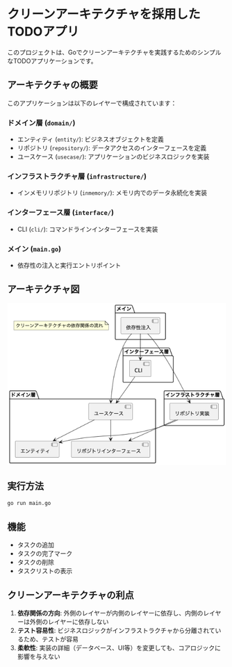 # クリーンアーキテクチャを採用したTODOアプリ

このプロジェクトは、Goでクリーンアーキテクチャを実践するためのシンプルなTODOアプリケーションです。

## アーキテクチャの概要

このアプリケーションは以下のレイヤーで構成されています：

### ドメイン層 (`domain/`)
- エンティティ (`entity/`): ビジネスオブジェクトを定義
- リポジトリ (`repository/`): データアクセスのインターフェースを定義
- ユースケース (`usecase/`): アプリケーションのビジネスロジックを実装

### インフラストラクチャ層 (`infrastructure/`)
- インメモリリポジトリ (`inmemory/`): メモリ内でのデータ永続化を実装

### インターフェース層 (`interface/`)
- CLI (`cli/`): コマンドラインインターフェースを実装

### メイン (`main.go`)
- 依存性の注入と実行エントリポイント

## アーキテクチャ図

![クリーンアーキテクチャ図](./diagram.png)

## 実行方法

```bash
go run main.go
```

## 機能

- タスクの追加
- タスクの完了マーク
- タスクの削除
- タスクリストの表示

## クリーンアーキテクチャの利点

1. **依存関係の方向**: 外側のレイヤーが内側のレイヤーに依存し、内側のレイヤーは外側のレイヤーに依存しない
2. **テスト容易性**: ビジネスロジックがインフラストラクチャから分離されているため、テストが容易
3. **柔軟性**: 実装の詳細（データベース、UI等）を変更しても、コアロジックに影響を与えない 
